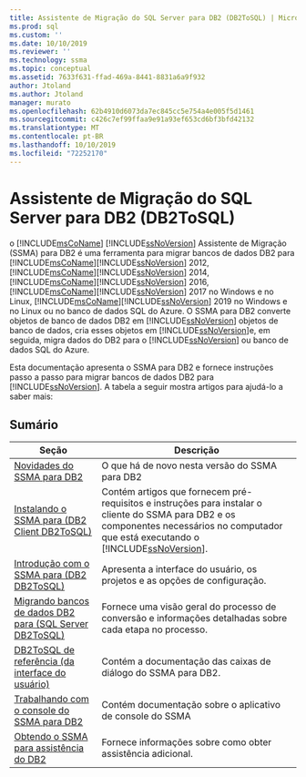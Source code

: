 ```yaml
---
title: Assistente de Migração do SQL Server para DB2 (DB2ToSQL) | Microsoft Docs
ms.prod: sql
ms.custom: ''
ms.date: 10/10/2019
ms.reviewer: ''
ms.technology: ssma
ms.topic: conceptual
ms.assetid: 7633f631-ffad-469a-8441-8831a6a9f932
author: Jtoland
ms.author: Jtoland
manager: murato
ms.openlocfilehash: 62b4910d6073da7ec845cc5e754a4e005f5d1461
ms.sourcegitcommit: c426c7ef99ffaa9e91a93ef653cd6bf3bfd42132
ms.translationtype: MT
ms.contentlocale: pt-BR
ms.lasthandoff: 10/10/2019
ms.locfileid: "72252170"
---
```

# <a name="sql-server-migration-assistant-for-db2-db2tosql"></a>Assistente de Migração do SQL Server para DB2 (DB2ToSQL)
o [!INCLUDE[msCoName](../../includes/msconame_md.md)] [!INCLUDE[ssNoVersion](../../includes/ssnoversion-md.md)] Assistente de Migração (SSMA) para DB2 é uma ferramenta para migrar bancos de dados DB2 para [!INCLUDE[msCoName](../../includes/msconame_md.md)][!INCLUDE[ssNoVersion](../../includes/ssnoversion-md.md)] 2012, [!INCLUDE[msCoName](../../includes/msconame_md.md)][!INCLUDE[ssNoVersion](../../includes/ssnoversion-md.md)] 2014, [!INCLUDE[msCoName](../../includes/msconame_md.md)][!INCLUDE[ssNoVersion](../../includes/ssnoversion-md.md)] 2016, [!INCLUDE[msCoName](../../includes/msconame_md.md)][!INCLUDE[ssNoVersion](../../includes/ssnoversion-md.md)] 2017 no Windows e no Linux, [!INCLUDE[msCoName](../../includes/msconame_md.md)][!INCLUDE[ssNoVersion](../../includes/ssnoversion-md.md)] 2019 no Windows e no Linux ou no banco de dados SQL do Azure. O SSMA para DB2 converte objetos de banco de dados DB2 em [!INCLUDE[ssNoVersion](../../includes/ssnoversion-md.md)] objetos de banco de dados, cria esses objetos em [!INCLUDE[ssNoVersion](../../includes/ssnoversion-md.md)]e, em seguida, migra dados do DB2 para o [!INCLUDE[ssNoVersion](../../includes/ssnoversion-md.md)] ou banco de dados SQL do Azure.  
  
Esta documentação apresenta o SSMA para DB2 e fornece instruções passo a passo para migrar bancos de dados DB2 para [!INCLUDE[ssNoVersion](../../includes/ssnoversion-md.md)]. A tabela a seguir mostra artigos para ajudá-lo a saber mais:  
  
## <a name="contents"></a>Sumário  
  
|Seção|Descrição|  
|-----------|---------------|
|[Novidades do SSMA para DB2](https://msdn.microsoft.com/1cc38f85-3caa-42d0-8c76-a380c1d15c67)|O que há de novo nesta versão do SSMA para DB2|  
|[Instalando o SSMA para &#40;DB2 Client DB2ToSQL&#41;](../../ssma/db2/installing-ssma-for-db2-client-db2tosql.md)|Contém artigos que fornecem pré-requisitos e instruções para instalar o cliente do SSMA para DB2 e os componentes necessários no computador que está executando o [!INCLUDE[ssNoVersion](../../includes/ssnoversion-md.md)].|  
|[Introdução com o SSMA para &#40;DB2 DB2ToSQL&#41;](../../ssma/db2/getting-started-with-ssma-for-db2-db2tosql.md)|Apresenta a interface do usuário, os projetos e as opções de configuração.|  
|[Migrando bancos de dados DB2 para &#40;SQL Server DB2ToSQL&#41;](../../ssma/db2/migrating-db2-databases-to-sql-server-db2tosql.md)|Fornece uma visão geral do processo de conversão e informações detalhadas sobre cada etapa no processo.|  
|[DB2ToSQL de referência &#40;da interface do usuário&#41;](../../ssma/db2/user-interface-reference-db2tosql.md)|Contém a documentação das caixas de diálogo do SSMA para DB2.|  
|[Trabalhando com o console do SSMA para DB2](https://msdn.microsoft.com/29d8787c-632e-4ff7-9ccc-3f7ad40480ec)|Contém documentação sobre o aplicativo de console do SSMA|  
|[Obtendo o SSMA para assistência do DB2](https://go.microsoft.com/fwlink/?LinkID=708538&clcid=0x409)|Fornece informações sobre como obter assistência adicional.|  
